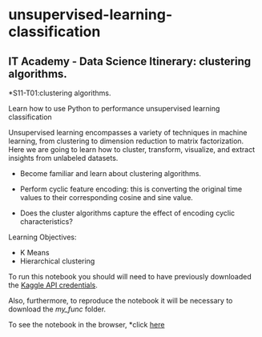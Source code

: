 # unsupervised-learning-classification
## IT Academy - Data Science Itinerary: clustering algorithms.

*S11-T01:clustering algorithms.


Learn how to use Python to performance unsupervised learning classification

Unsupervised learning encompasses a variety of techniques in machine learning, from clustering to dimension reduction to matrix factorization. Here we are going to learn how to cluster, transform, visualize, and extract insights from unlabeled datasets.

+ Become familiar and learn about clustering algorithms. 

+ Perform cyclic feature encoding: this is converting the original time values to their corresponding cosine and sine value.

+ Does the cluster algorithms capture the effect of encoding cyclic characteristics?


Learning Objectives:
+ K Means
+ Hierarchical clustering

To run this notebook you should  will need to have previously downloaded the [Kaggle API credentials](https://www.analyticsvidhya.com/blog/2021/06/how-to-load-kaggle-datasets-directly-into-google-colab/). 

Also, furthermore, to reproduce the notebook it will be necessary to download the *my_func* folder.

To see the notebook in the browser, *click [here](https://pevicsanch.github.io/unsupervised-learning-classification/s11_t01_clustering_algorithms.html)
